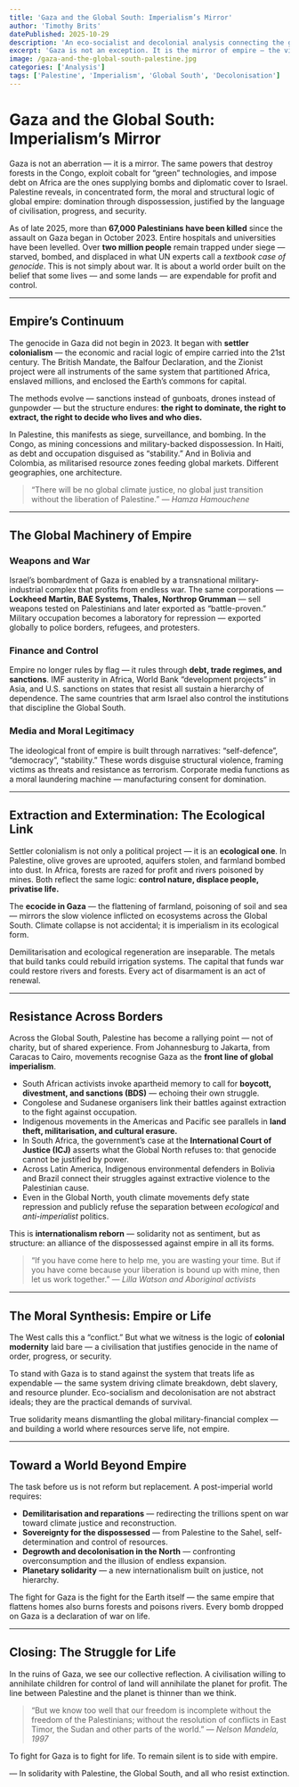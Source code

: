 ```yaml
---
title: 'Gaza and the Global South: Imperialism’s Mirror'
author: 'Timothy Brits'
datePublished: 2025-10-29
description: 'An eco-socialist and decolonial analysis connecting the genocide in Gaza to the global architecture of imperialism — showing how the same system that bombs Palestine also impoverishes, extracts, and exploits the Global South.'
excerpt: 'Gaza is not an exception. It is the mirror of empire — the visible frontier of a system that destroys life for profit and control. From Palestine to Congo, from Yemen to Haiti, the same machinery of domination operates under different flags.'
image: /gaza-and-the-global-south-palestine.jpg
categories: ['Analysis']
tags: ['Palestine', 'Imperialism', 'Global South', 'Decolonisation']
---
```


# Gaza and the Global South: Imperialism’s Mirror

Gaza is not an aberration — it is a mirror.
The same powers that destroy forests in the Congo, exploit cobalt for “green” technologies, and impose debt on Africa are the ones supplying bombs and diplomatic cover to Israel.
Palestine reveals, in concentrated form, the moral and structural logic of global empire: domination through dispossession, justified by the language of civilisation, progress, and security.

As of late 2025, more than **67,000 Palestinians have been killed** since the assault on Gaza began in October 2023.
Entire hospitals and universities have been levelled. Over **two million people** remain trapped under siege — starved, bombed, and displaced in what UN experts call a _textbook case of genocide_.
This is not simply about war. It is about a world order built on the belief that some lives — and some lands — are expendable for profit and control.

---

## Empire’s Continuum

The genocide in Gaza did not begin in 2023. It began with **settler colonialism** — the economic and racial logic of empire carried into the 21st century.
The British Mandate, the Balfour Declaration, and the Zionist project were all instruments of the same system that partitioned Africa, enslaved millions, and enclosed the Earth’s commons for capital.

The methods evolve — sanctions instead of gunboats, drones instead of gunpowder — but the structure endures:
**the right to dominate, the right to extract, the right to decide who lives and who dies.**

In Palestine, this manifests as siege, surveillance, and bombing.
In the Congo, as mining concessions and military-backed dispossession.
In Haiti, as debt and occupation disguised as “stability.”
And in Bolivia and Colombia, as militarised resource zones feeding global markets.
Different geographies, one architecture.

> “There will be no global climate justice, no global just transition without the liberation of Palestine.”
> — _Hamza Hamouchene_

---

## The Global Machinery of Empire

### Weapons and War

Israel’s bombardment of Gaza is enabled by a transnational military-industrial complex that profits from endless war.
The same corporations — **Lockheed Martin, BAE Systems, Thales, Northrop Grumman** — sell weapons tested on Palestinians and later exported as “battle-proven.”
Military occupation becomes a laboratory for repression — exported globally to police borders, refugees, and protesters.

### Finance and Control

Empire no longer rules by flag — it rules through **debt, trade regimes, and sanctions**.
IMF austerity in Africa, World Bank “development projects” in Asia, and U.S. sanctions on states that resist all sustain a hierarchy of dependence.
The same countries that arm Israel also control the institutions that discipline the Global South.

### Media and Moral Legitimacy

The ideological front of empire is built through narratives: “self-defence”, “democracy”, “stability.”
These words disguise structural violence, framing victims as threats and resistance as terrorism.
Corporate media functions as a moral laundering machine — manufacturing consent for domination.

---

## Extraction and Extermination: The Ecological Link

Settler colonialism is not only a political project — it is an **ecological one**.
In Palestine, olive groves are uprooted, aquifers stolen, and farmland bombed into dust.
In Africa, forests are razed for profit and rivers poisoned by mines.
Both reflect the same logic: **control nature, displace people, privatise life.**

The **ecocide in Gaza** — the flattening of farmland, poisoning of soil and sea — mirrors the slow violence inflicted on ecosystems across the Global South.
Climate collapse is not accidental; it is imperialism in its ecological form.

Demilitarisation and ecological regeneration are inseparable.
The metals that build tanks could rebuild irrigation systems.
The capital that funds war could restore rivers and forests.
Every act of disarmament is an act of renewal.

---

## Resistance Across Borders

Across the Global South, Palestine has become a rallying point — not of charity, but of shared experience.
From Johannesburg to Jakarta, from Caracas to Cairo, movements recognise Gaza as the **front line of global imperialism**.

- South African activists invoke apartheid memory to call for **boycott, divestment, and sanctions (BDS)** — echoing their own struggle.
- Congolese and Sudanese organisers link their battles against extraction to the fight against occupation.
- Indigenous movements in the Americas and Pacific see parallels in **land theft, militarisation, and cultural erasure.**
- In South Africa, the government’s case at the **International Court of Justice (ICJ)** asserts what the Global North refuses to: that genocide cannot be justified by power.
- Across Latin America, Indigenous environmental defenders in Bolivia and Brazil connect their struggles against extractive violence to the Palestinian cause.
- Even in the Global North, youth climate movements defy state repression and publicly refuse the separation between _ecological_ and _anti-imperialist_ politics.

This is **internationalism reborn** — solidarity not as sentiment, but as structure: an alliance of the dispossessed against empire in all its forms.

> “If you have come here to help me, you are wasting your time. But if you have come because your liberation is bound up with mine, then let us work together.”
> — _Lilla Watson and Aboriginal activists_

---

## The Moral Synthesis: Empire or Life

The West calls this a “conflict.”
But what we witness is the logic of **colonial modernity** laid bare — a civilisation that justifies genocide in the name of order, progress, or security.

To stand with Gaza is to stand against the system that treats life as expendable — the same system driving climate breakdown, debt slavery, and resource plunder.
Eco-socialism and decolonisation are not abstract ideals; they are the practical demands of survival.

True solidarity means dismantling the global military-financial complex — and building a world where resources serve life, not empire.

---

## Toward a World Beyond Empire

The task before us is not reform but replacement.
A post-imperial world requires:

- **Demilitarisation and reparations** — redirecting the trillions spent on war toward climate justice and reconstruction.
- **Sovereignty for the dispossessed** — from Palestine to the Sahel, self-determination and control of resources.
- **Degrowth and decolonisation in the North** — confronting overconsumption and the illusion of endless expansion.
- **Planetary solidarity** — a new internationalism built on justice, not hierarchy.

The fight for Gaza is the fight for the Earth itself — the same empire that flattens homes also burns forests and poisons rivers.
Every bomb dropped on Gaza is a declaration of war on life.

---

## Closing: The Struggle for Life

In the ruins of Gaza, we see our collective reflection.
A civilisation willing to annihilate children for control of land will annihilate the planet for profit.
The line between Palestine and the planet is thinner than we think.

> “But we know too well that our freedom is incomplete without the freedom of the Palestinians; without the resolution of conflicts in East Timor, the Sudan and other parts of the world.”
> — _Nelson Mandela, 1997_

To fight for Gaza is to fight for life.
To remain silent is to side with empire.

— In solidarity with Palestine, the Global South, and all who resist extinction.
